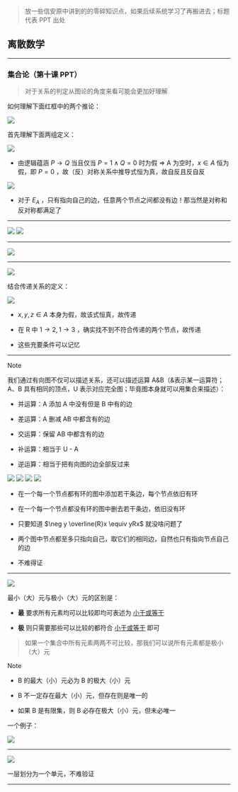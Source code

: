 > 放一些信安原中讲到的的零碎知识点，如果后续系统学习了再搬进去；标题代表 PPT 出处

## 离散数学

---

### 集合论（第十课 PPT）

> 对于关系的判定从图论的角度来看可能会更加好理解

如何理解下面红框中的两个推论：

![](attachments/Misc-1.png)

首先理解下面两组定义：

![](attachments/Misc-2.png)

- 由逻辑蕴涵 $P\to Q$ 当且仅当 $P=1  \land Q= 0$ 时为假 => A 为空时，$x \in A$ 恒为假，即 $P=0$ ，故（反）对称关系中推导式恒为真，故自反且反自反

![](attachments/Misc.png)

- 对于 $E_{A}$ ，只有指向自己的边，任意两个节点之间都没有边！那当然是对称和反对称都满足了

---

![](attachments/Misc-8.png)
![](attachments/Misc-9.png)

---

![](attachments/Misc-5.png)

---

![](attachments/Misc-6.png)

结合传递关系的定义：

![](attachments/Misc-7.png)

- $x,y,z \in A$ 本身为假，故该式恒真，故传递

-  在 R 中 $1\to2 ,1\to 3$ ，确实找不到不符合传递的两个节点，故传递

- 这些充要条件可以记忆

---

> [!NOTE]
>
> 我们通过有向图不仅可以描述关系，还可以描述运算 A&B（&表示某一运算符；A、B 具有相同的顶点，U 表示对应完全图；毕竟图本身就可以用集合来描述）：
> 
> - 并运算：A 添加 A 中没有但是 B 中有的边
> 
> - 差运算：A 删减 AB 中都含有的边
>
> - 交运算：保留 AB 中都含有的边
>
> - 补运算：相当于 U - A
>
> - 逆运算：相当于把有向图的边全部反过来

![](attachments/Misc-10.png)
![](attachments/Misc-11.png)
![](attachments/Misc-12.png)
![](attachments/Misc-13.png)

- 在一个每一个节点都有环的图中添加若干条边，每个节点依旧有环

- 在一个每一个节点都没有环的图中删去若干条边，依旧没有环

- 只要知道 $\neg y \overline{R}x \equiv yRx$ 就没啥问题了

- 两个图中节点都至多只指向自己，取它们的相同边，自然也只有指向节点自己的边

- 不难得证

---

![](attachments/00-Misc.png)

最小（大）元与极小（大）元的区别是：

- **最** 要求所有元素均可以比较即均可表述为 <u>小于或等于</u> 

- **极** 则只需要那些可以比较的都符合 <u>小于或等于</u> 即可

> 如果一个集合中所有元素两两不可比较，那我们可以说所有元素都是极小（大）元

> [!NOTE]
>
> - B 的最大（小）元必为 B 的极大（小）元
>
> - B 不一定存在最大（小）元，但存在则是唯一的
>
> - 如果 B 是有限集，则 B 必存在极大（小）元，但未必唯一

一个例子：

![](attachments/Pasted%20image%2020240418223423.png)

---

![](attachments/00-Misc-2.png)

一层划分为一个单元，不难验证

---